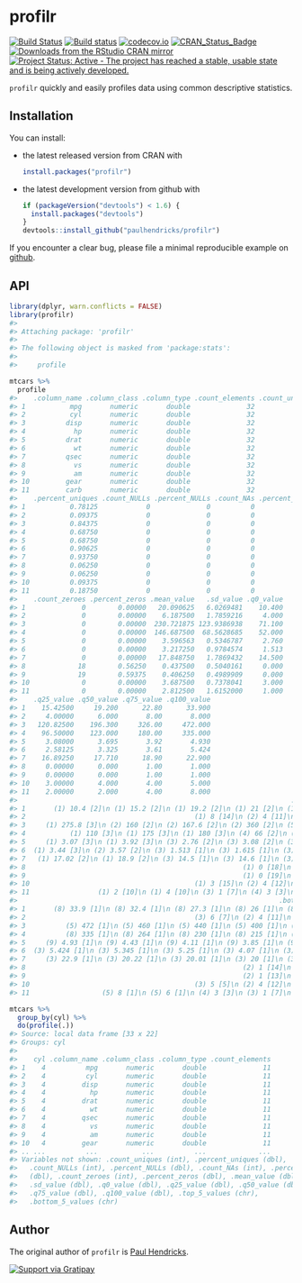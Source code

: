 <!-- README.md is generated from README.Rmd. Please edit that file -->
profilr
=======

[![Build Status](https://travis-ci.org/paulhendricks/profilr.png?branch=master)](https://travis-ci.org/paulhendricks/profilr) [![Build status](https://ci.appveyor.com/api/projects/status/pcsh36eeajvevjbg/branch/master?svg=true)](https://ci.appveyor.com/project/paulhendricks/profilr/branch/master) [![codecov.io](http://codecov.io/github/paulhendricks/profilr/coverage.svg?branch=master)](http://codecov.io/github/paulhendricks/profilr?branch=master) [![CRAN\_Status\_Badge](http://www.r-pkg.org/badges/version/profilr)](http://cran.r-project.org/package=profilr) [![Downloads from the RStudio CRAN mirror](http://cranlogs.r-pkg.org/badges/profilr)](http://cran.rstudio.com/package=profilr) [![Project Status: Active - The project has reached a stable, usable state and is being actively developed.](http://www.repostatus.org/badges/0.1.0/active.svg)](http://www.repostatus.org/#active)

`profilr` quickly and easily profiles data using common descriptive statistics.

Installation
------------

You can install:

-   the latest released version from CRAN with

    ``` r
    install.packages("profilr")
    ```

-   the latest development version from github with

    ``` r
    if (packageVersion("devtools") < 1.6) {
      install.packages("devtools")
    }
    devtools::install_github("paulhendricks/profilr")
    ```

If you encounter a clear bug, please file a minimal reproducible example on [github](https://github.com/paulhendricks/profilr/issues).

API
---

``` r
library(dplyr, warn.conflicts = FALSE)
library(profilr)
#> 
#> Attaching package: 'profilr'
#> 
#> The following object is masked from 'package:stats':
#> 
#>     profile

mtcars %>% 
  profile
#>    .column_name .column_class .column_type .count_elements .count_uniques
#> 1           mpg       numeric       double              32             25
#> 2           cyl       numeric       double              32              3
#> 3          disp       numeric       double              32             27
#> 4            hp       numeric       double              32             22
#> 5          drat       numeric       double              32             22
#> 6            wt       numeric       double              32             29
#> 7          qsec       numeric       double              32             30
#> 8            vs       numeric       double              32              2
#> 9            am       numeric       double              32              2
#> 10         gear       numeric       double              32              3
#> 11         carb       numeric       double              32              6
#>    .percent_uniques .count_NULLs .percent_NULLs .count_NAs .percent_NAs
#> 1           0.78125            0              0          0            0
#> 2           0.09375            0              0          0            0
#> 3           0.84375            0              0          0            0
#> 4           0.68750            0              0          0            0
#> 5           0.68750            0              0          0            0
#> 6           0.90625            0              0          0            0
#> 7           0.93750            0              0          0            0
#> 8           0.06250            0              0          0            0
#> 9           0.06250            0              0          0            0
#> 10          0.09375            0              0          0            0
#> 11          0.18750            0              0          0            0
#>    .count_zeroes .percent_zeros .mean_value   .sd_value .q0_value
#> 1              0        0.00000   20.090625   6.0269481    10.400
#> 2              0        0.00000    6.187500   1.7859216     4.000
#> 3              0        0.00000  230.721875 123.9386938    71.100
#> 4              0        0.00000  146.687500  68.5628685    52.000
#> 5              0        0.00000    3.596563   0.5346787     2.760
#> 6              0        0.00000    3.217250   0.9784574     1.513
#> 7              0        0.00000   17.848750   1.7869432    14.500
#> 8             18        0.56250    0.437500   0.5040161     0.000
#> 9             19        0.59375    0.406250   0.4989909     0.000
#> 10             0        0.00000    3.687500   0.7378041     3.000
#> 11             0        0.00000    2.812500   1.6152000     1.000
#>    .q25_value .q50_value .q75_value .q100_value
#> 1    15.42500     19.200      22.80      33.900
#> 2     4.00000      6.000       8.00       8.000
#> 3   120.82500    196.300     326.00     472.000
#> 4    96.50000    123.000     180.00     335.000
#> 5     3.08000      3.695       3.92       4.930
#> 6     2.58125      3.325       3.61       5.424
#> 7    16.89250     17.710      18.90      22.900
#> 8     0.00000      0.000       1.00       1.000
#> 9     0.00000      0.000       1.00       1.000
#> 10    3.00000      4.000       4.00       5.000
#> 11    2.00000      2.000       4.00       8.000
#>                                                                    .top_5_values
#> 1       (1) 10.4 [2]\n (1) 15.2 [2]\n (1) 19.2 [2]\n (1) 21 [2]\n (1) 21.4 [2]\n
#> 2                                          (1) 8 [14]\n (2) 4 [11]\n (3) 6 [7]\n
#> 3     (1) 275.8 [3]\n (2) 160 [2]\n (2) 167.6 [2]\n (2) 360 [2]\n (5) 71.1 [1]\n
#> 4           (1) 110 [3]\n (1) 175 [3]\n (1) 180 [3]\n (4) 66 [2]\n (4) 123 [2]\n
#> 5     (1) 3.07 [3]\n (1) 3.92 [3]\n (3) 2.76 [2]\n (3) 3.08 [2]\n (3) 3.15 [2]\n
#> 6  (1) 3.44 [3]\n (2) 3.57 [2]\n (3) 1.513 [1]\n (3) 1.615 [1]\n (3) 1.835 [1]\n
#> 7   (1) 17.02 [2]\n (1) 18.9 [2]\n (3) 14.5 [1]\n (3) 14.6 [1]\n (3) 15.41 [1]\n
#> 8                                                      (1) 0 [18]\n (2) 1 [14]\n
#> 9                                                      (1) 0 [19]\n (2) 1 [13]\n
#> 10                                         (1) 3 [15]\n (2) 4 [12]\n (3) 5 [5]\n
#> 11                 (1) 2 [10]\n (1) 4 [10]\n (3) 1 [7]\n (4) 3 [3]\n (5) 6 [1]\n
#>                                                                 .bottom_5_values
#> 1       (8) 33.9 [1]\n (8) 32.4 [1]\n (8) 27.3 [1]\n (8) 26 [1]\n (8) 24.4 [1]\n
#> 2                                          (3) 6 [7]\n (2) 4 [11]\n (1) 8 [14]\n
#> 3          (5) 472 [1]\n (5) 460 [1]\n (5) 440 [1]\n (5) 400 [1]\n (5) 351 [1]\n
#> 4          (8) 335 [1]\n (8) 264 [1]\n (8) 230 [1]\n (8) 215 [1]\n (8) 205 [1]\n
#> 5     (9) 4.93 [1]\n (9) 4.43 [1]\n (9) 4.11 [1]\n (9) 3.85 [1]\n (9) 3.77 [1]\n
#> 6  (3) 5.424 [1]\n (3) 5.345 [1]\n (3) 5.25 [1]\n (3) 4.07 [1]\n (3) 3.845 [1]\n
#> 7     (3) 22.9 [1]\n (3) 20.22 [1]\n (3) 20.01 [1]\n (3) 20 [1]\n (3) 19.9 [1]\n
#> 8                                                      (2) 1 [14]\n (1) 0 [18]\n
#> 9                                                      (2) 1 [13]\n (1) 0 [19]\n
#> 10                                         (3) 5 [5]\n (2) 4 [12]\n (1) 3 [15]\n
#> 11                  (5) 8 [1]\n (5) 6 [1]\n (4) 3 [3]\n (3) 1 [7]\n (1) 4 [10]\n

mtcars %>% 
  group_by(cyl) %>% 
  do(profile(.))
#> Source: local data frame [33 x 22]
#> Groups: cyl
#> 
#>    cyl .column_name .column_class .column_type .count_elements
#> 1    4          mpg       numeric       double              11
#> 2    4          cyl       numeric       double              11
#> 3    4         disp       numeric       double              11
#> 4    4           hp       numeric       double              11
#> 5    4         drat       numeric       double              11
#> 6    4           wt       numeric       double              11
#> 7    4         qsec       numeric       double              11
#> 8    4           vs       numeric       double              11
#> 9    4           am       numeric       double              11
#> 10   4         gear       numeric       double              11
#> .. ...          ...           ...          ...             ...
#> Variables not shown: .count_uniques (int), .percent_uniques (dbl),
#>   .count_NULLs (int), .percent_NULLs (dbl), .count_NAs (int), .percent_NAs
#>   (dbl), .count_zeroes (int), .percent_zeros (dbl), .mean_value (dbl),
#>   .sd_value (dbl), .q0_value (dbl), .q25_value (dbl), .q50_value (dbl),
#>   .q75_value (dbl), .q100_value (dbl), .top_5_values (chr),
#>   .bottom_5_values (chr)
```

Author
------

The original author of `profilr` is [Paul Hendricks](https://github.com/paulhendricks).

[![Support via Gratipay](https://cdn.rawgit.com/gratipay/gratipay-badge/2.3.0/dist/gratipay.png)](https://gratipay.com/paulhendricks/)
